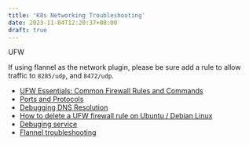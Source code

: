 ```yaml
---
title: 'K8s Networking Troubleshooting'
date: 2023-11-04T12:20:37+08:00
draft: true
---
```


UFW 

If using flannel as the network plugin, please be sure add a rule to allow traffic to `8285/udp`, and `8472/udp`.

* [UFW Essentials: Common Firewall Rules and Commands](https://www.digitalocean.com/community/tutorials/ufw-essentials-common-firewall-rules-and-commands#allow-incoming-rsync-from-specific-ip-address-or-subnet)
* [Ports and Protocols](https://kubernetes.io/docs/reference/networking/ports-and-protocols/)
* [Debugging DNS Resolution](https://kubernetes.io/docs/tasks/administer-cluster/dns-debugging-resolution/)
* [How to delete a UFW firewall rule on Ubuntu / Debian Linux](https://www.cyberciti.biz/faq/how-to-delete-a-ufw-firewall-rule-on-ubuntu-debian-linux/)
* [Debuging service](https://kubernetes.io/docs/tasks/debug/debug-application/debug-service/)
* [Flannel troubleshooting](https://github.com/flannel-io/flannel/blob/master/Documentation/troubleshooting.md)